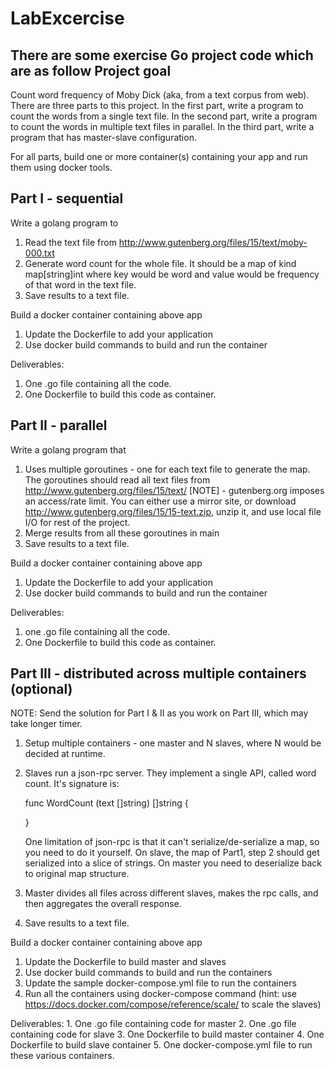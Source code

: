 # LabExcercise
There are some exercise Go project code which are as follow
Project goal
------------
Count word frequency of Moby Dick (aka, from a text corpus from web). There
are three parts to this project. In the first part, write a program to count
the words from a single text file. In the second part, write a program to
count the words in multiple text files in parallel. In the third part, write a
program that has master-slave configuration.

For all parts, build one or more container(s) containing your app and run them
using docker tools.

Part I - sequential
-------------------

Write a golang program to
1. Read the text file from http://www.gutenberg.org/files/15/text/moby-000.txt
2. Generate word count for the whole file. It should be a map of kind
   map[string]int where key would be word and value would be frequency of that
   word in the text file.
3. Save results to a text file.

Build a docker container containing above app
1. Update the Dockerfile to add your application
2. Use docker build commands to build and run the container

Deliverables:
1. One .go file containing all the code.
2. One Dockerfile to build this code as container.
	
Part II - parallel
------------------

Write a golang program that 
1. Uses multiple goroutines - one for each text file to generate the
   map. The goroutines should read all text files from
   http://www.gutenberg.org/files/15/text/
   [NOTE] - gutenberg.org imposes an access/rate limit. You can either use
   a mirror site, or download http://www.gutenberg.org/files/15/15-text.zip,
   unzip it, and use local file I/O for rest of the project.
2. Merge results from all these goroutines in main
3. Save results to a text file.

Build a docker container containing above app
1. Update the Dockerfile to add your application
2. Use docker build commands to build and run the container

Deliverables: 
1. one .go file containing all the code.
2. One Dockerfile to build this code as container. 

Part III - distributed across multiple containers (optional)
-----------------------------------------------------------
NOTE: Send the solution for Part I & II as you work on Part III, which may
take longer timer.

1. Setup multiple containers - one master and N slaves, where N would
   be decided at runtime.

2. Slaves run a json-rpc server. They implement a single API, called
   word count. It's signature is:

	func WordCount (text []string) []string {

	}

   One limitation of json-rpc is that it can't serialize/de-serialize a
   map, so you need to do it yourself. On slave, the map of Part1, step 2 should
   get serialized into a slice of strings. On master you need to deserialize back
   to original map structure.

3. Master divides all files across different slaves, makes the rpc
   calls, and then aggregates the overall response.

4. Save results to a text file.

Build a docker container containing above app
1. Update the Dockerfile to build master and slaves
2. Use docker build commands to build and run the containers
3. Update the sample docker-compose.yml file to run the containers
4. Run all the containers using docker-compose command (hint: use
   https://docs.docker.com/compose/reference/scale/ to scale the slaves)

Deliverables: 
	1. One .go file containing code for master
	2. One .go file containing code for slave
	3. One Dockerfile to build master container
	4. One Dockerfile to build slave container
	5. One docker-compose.yml file to run these various containers.



